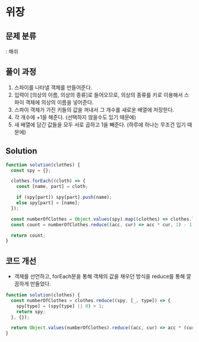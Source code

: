 # 위장

## 문제 분류

: 해쉬

## 풀이 과정

1. 스파이를 나타낼 객체를 만들어준다.
2. 입력이 [의상의 이름, 의상의 종류]로 들어오므로, 의상의 종류를 키로 이용해서 스파이 객체에 의상의 이름을 넣어준다.
3. 스파이 객체가 가진 키들의 값을 꺼내서 그 개수를 새로운 배열에 저장한다.
4. 각 개수에 +1을 해준다. (선택하지 않을수도 있기 때문에)
5. 새 배열에 담긴 값들을 모두 서로 곱하고 1을 빼준다. (하루에 하나는 무조건 입기 때문에)

## Solution

```js
function solution(clothes) {
  const spy = {};

  clothes.forEach((cloth) => {
    const [name, part] = cloth;

    if (spy[part]) spy[part].push(name);
    else spy[part] = [name];
  });

  const numberOfClothes = Object.values(spy).map((clothes) => clothes.length + 1); // prettier-ignore
  const count = numberOfClothes.reduce((acc, cur) => acc * cur, 1) - 1;

  return count;
}
```

## 코드 개선

- 객체를 선언하고, forEach문을 통해 객체의 값을 채우던 방식을 reduce를 통해 깔끔하게 만들었다.

```js
function solution(clothes) {
  const numberOfClothes = clothes.reduce((spy, [_, type]) => {
    spy[type] = (spy[type] || 0) + 1;
    return spy;
  }, {});

  return Object.values(numberOfClothes).reduce((acc, cur) => acc * (cur + 1), 1) - 1; // prettier-ignore
}
```

